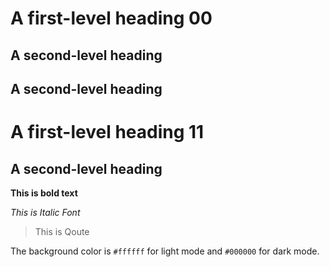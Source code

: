 # A first-level heading 00
## A second-level heading
## A second-level heading

# A first-level heading 11
## A second-level heading

**This is bold text**

*This is Italic Font*
>This is Qoute


The background color is `#ffffff` for light mode and `#000000` for dark mode.


